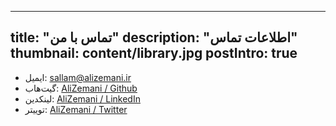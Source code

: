 
---
title: "تماس با من"
description: "اطلاعات تماس"
thumbnail: content/library.jpg
postIntro: true
---

- ایمیل: sallam@alizemani.ir
- گیت‌هاب: [AliZemani / Github](https://github.com/mehotkhan)
- لینکدین: [AliZemani / LinkedIn](https://www.linkedin.com/in/ali-zemani/)
- توییتر: [AliZemani / Twitter](https://twitter.com/ZemaniAli/)

